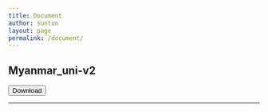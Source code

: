 ```yaml
---
title: Document
author: suntun
layout: page
permalink: /document/
---
```

## Myanmar_uni-v2

<a href="https://github.com/unicodetoday/unicodetoday.github.io/blob/master/downloads/docs/myanmar_uni-v2.pdf"><button class="btn"><i class="fa fa-download"></i>  Download</button></a> 

------

